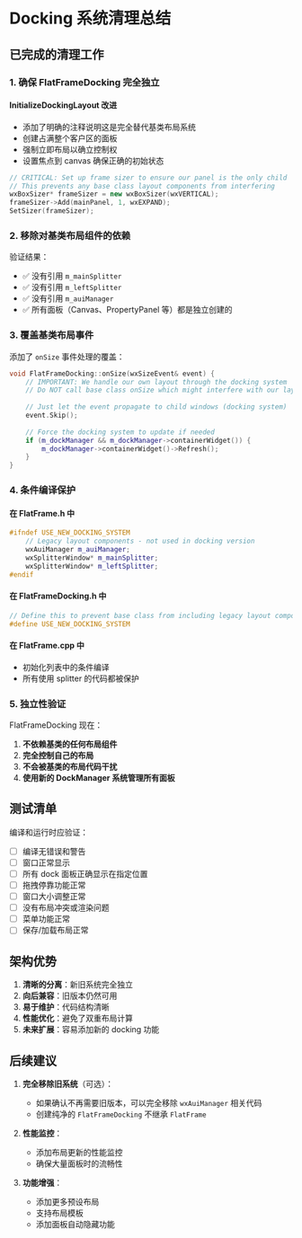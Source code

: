 # Docking 系统清理总结

## 已完成的清理工作

### 1. 确保 FlatFrameDocking 完全独立

#### InitializeDockingLayout 改进
- 添加了明确的注释说明这是完全替代基类布局系统
- 创建占满整个客户区的面板
- 强制立即布局以确立控制权
- 设置焦点到 canvas 确保正确的初始状态

```cpp
// CRITICAL: Set up frame sizer to ensure our panel is the only child
// This prevents any base class layout components from interfering
wxBoxSizer* frameSizer = new wxBoxSizer(wxVERTICAL);
frameSizer->Add(mainPanel, 1, wxEXPAND);
SetSizer(frameSizer);
```

### 2. 移除对基类布局组件的依赖

验证结果：
- ✅ 没有引用 `m_mainSplitter`
- ✅ 没有引用 `m_leftSplitter`
- ✅ 没有引用 `m_auiManager`
- ✅ 所有面板（Canvas、PropertyPanel 等）都是独立创建的

### 3. 覆盖基类布局事件

添加了 `onSize` 事件处理的覆盖：
```cpp
void FlatFrameDocking::onSize(wxSizeEvent& event) {
    // IMPORTANT: We handle our own layout through the docking system
    // Do NOT call base class onSize which might interfere with our layout
    
    // Just let the event propagate to child windows (docking system)
    event.Skip();
    
    // Force the docking system to update if needed
    if (m_dockManager && m_dockManager->containerWidget()) {
        m_dockManager->containerWidget()->Refresh();
    }
}
```

### 4. 条件编译保护

#### 在 FlatFrame.h 中
```cpp
#ifndef USE_NEW_DOCKING_SYSTEM
    // Legacy layout components - not used in docking version
    wxAuiManager m_auiManager;
    wxSplitterWindow* m_mainSplitter;
    wxSplitterWindow* m_leftSplitter;
#endif
```

#### 在 FlatFrameDocking.h 中
```cpp
// Define this to prevent base class from including legacy layout components
#define USE_NEW_DOCKING_SYSTEM
```

#### 在 FlatFrame.cpp 中
- 初始化列表中的条件编译
- 所有使用 splitter 的代码都被保护

### 5. 独立性验证

FlatFrameDocking 现在：
1. **不依赖基类的任何布局组件**
2. **完全控制自己的布局**
3. **不会被基类的布局代码干扰**
4. **使用新的 DockManager 系统管理所有面板**

## 测试清单

编译和运行时应验证：
- [ ] 编译无错误和警告
- [ ] 窗口正常显示
- [ ] 所有 dock 面板正确显示在指定位置
- [ ] 拖拽停靠功能正常
- [ ] 窗口大小调整正常
- [ ] 没有布局冲突或渲染问题
- [ ] 菜单功能正常
- [ ] 保存/加载布局正常

## 架构优势

1. **清晰的分离**：新旧系统完全独立
2. **向后兼容**：旧版本仍然可用
3. **易于维护**：代码结构清晰
4. **性能优化**：避免了双重布局计算
5. **未来扩展**：容易添加新的 docking 功能

## 后续建议

1. **完全移除旧系统**（可选）：
   - 如果确认不再需要旧版本，可以完全移除 `wxAuiManager` 相关代码
   - 创建纯净的 `FlatFrameDocking` 不继承 `FlatFrame`

2. **性能监控**：
   - 添加布局更新的性能监控
   - 确保大量面板时的流畅性

3. **功能增强**：
   - 添加更多预设布局
   - 支持布局模板
   - 添加面板自动隐藏功能